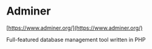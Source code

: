 # Adminer

[https://www.adminer.org/](https://www.adminer.org/)

Full-featured database management tool written in PHP
